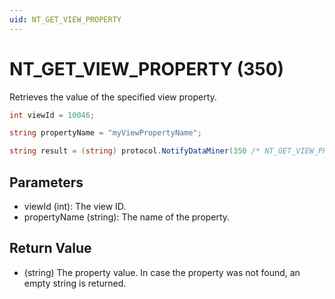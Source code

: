 ```yaml
---
uid: NT_GET_VIEW_PROPERTY
---
```


# NT_GET_VIEW_PROPERTY (350)

Retrieves the value of the specified view property.

```csharp
int viewId = 10046;

string propertyName = "myViewPropertyName";

string result = (string) protocol.NotifyDataMiner(350 /* NT_GET_VIEW_PROPERTY */, viewId,  propertyName);
```

## Parameters

- viewId (int): The view ID.
- propertyName (string): The name of the property.

## Return Value

- (string) The property value. In case the property was not found, an empty string is returned.
